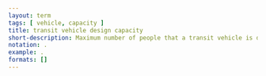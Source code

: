 ```yaml
---
layout: term
tags: [ vehicle, capacity ]
title: transit vehicle design capacity
short-description: Maximum number of people that a transit vehicle is designed to carry safely.
notation: .
example: .
formats: []
---
```

